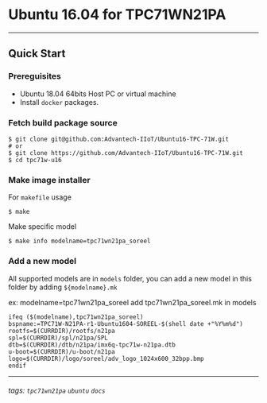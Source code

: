 # Ubuntu 16.04 for TPC71WN21PA
---

## Quick Start

### Prereguisites

- Ubuntu 18.04 64bits Host PC or virtual machine
- Install `docker` packages. 

### Fetch build package source

```bash=
$ git clone git@github.com:Advantech-IIoT/Ubuntu16-TPC-71W.git
# or
$ git clone https://github.com/Advantech-IIoT/Ubuntu16-TPC-71W.git
$ cd tpc71w-u16
```

### Make image installer 

For `makefile` usage
```bash=
$ make 
```

Make specific model

```bash=
$ make info modelname=tpc71wn21pa_soreel
```

### Add a new model

All supported models are in `models` folder, you can add a new model in this folder by adding `${modelname}.mk`

ex: 
modelname=tpc71wn21pa_soreel
add tpc71wn21pa_soreel.mk in models 

```=
ifeq ($(modelname),tpc71wn21pa_soreel)
bspname:=TPC71W-N21PA-r1-Ubuntu1604-SOREEL-$(shell date +"%Y%m%d")
rootfs=$(CURRDIR)/rootfs/n21pa
spl=$(CURRDIR)/spl/n21pa/SPL
dtb=$(CURRDIR)/dtb/n21pa/imx6q-tpc71w-n21pa.dtb
u-boot=$(CURRDIR)/u-boot/n21pa
logo=$(CURRDIR)/logo/soreel/adv_logo_1024x600_32bpp.bmp
endif
```

---
###### tags: `tpc71wn21pa` `ubuntu` `docs`
